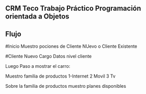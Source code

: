 ## CRM Teco Trabajo Práctico Programación orientada a Objetos
<h2>Flujo</h2>
<p>#Inicio Muestro pociones de Cliente NUevo o Cliente Existente </p>
<p>#Cliente Nuevo Cargo Datos nivel cliente</p>
<p>Luego Paso a mostrar el carro:</p>
<p>Muestro familia de productos 1-Internet 2 Movil 3 Tv</p>
<p>Sobre la familia de productos muestro planes disponibles</p>